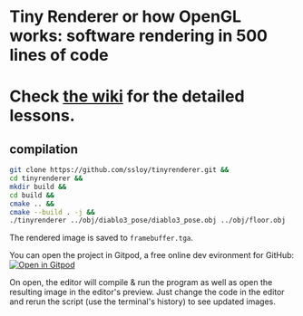 # Tiny Renderer or how OpenGL works: software rendering in 500 lines of code

# Check [the wiki](https://github.com/ssloy/tinyrenderer/wiki) for the detailed lessons.

## compilation
```sh
git clone https://github.com/ssloy/tinyrenderer.git &&
cd tinyrenderer &&
mkdir build &&
cd build &&
cmake .. &&
cmake --build . -j &&
./tinyrenderer ../obj/diablo3_pose/diablo3_pose.obj ../obj/floor.obj
```
The rendered image is saved to `framebuffer.tga`.

You can open the project in Gitpod, a free online dev evironment for GitHub:
[![Open in Gitpod](https://gitpod.io/button/open-in-gitpod.svg)](https://gitpod.io/#https://github.com/ssloy/tinyrenderer)

On open, the editor will compile & run the program as well as open the resulting image in the editor's preview.
Just change the code in the editor and rerun the script (use the terminal's history) to see updated images.


